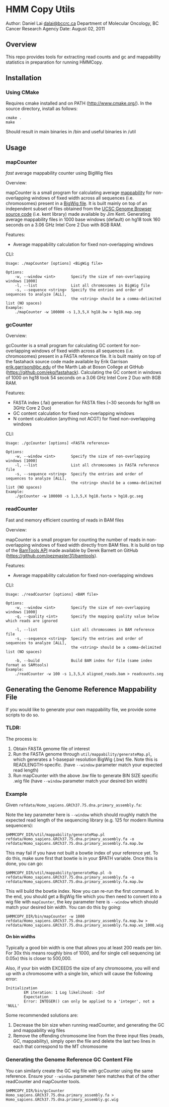 # HMM Copy Utils

Author: Daniel Lai <dalai@bccrc.ca> Department of Molecular Oncology, BC Cancer Research Agency
Date:   August 02, 2011

## Overview

This repo provides tools for extracting read counts and gc and mappability statistics in preparation for running HMMCopy.

## Installation

### Using CMake

Requires cmake installed and on PATH (http://www.cmake.org/).
In the source directory, install as follows:

	cmake .
	make

Should result in main binaries in /bin and useful binaries in /util

## Usage

### mapCounter

*fast* average mappability counter using BigWig files

Overview:

mapCounter is a small program for calculating average [mappability] for non-overlapping
windows of fixed width across all sequences (i.e. chromosomes) present in a [BigWig file].
It is built mainly on top of an independent subset of files obtained from the
[UCSC Genome Browser source code] (i.e. kent library) made available by Jim Kent.
Generating average mappability files in 1000 base windows (default) on hg18 took 160
seconds on a 3.06 GHz Intel Core 2 Duo with 8GB RAM.

[mappability]: http://genome.ucsc.edu/cgi-bin/hgTrackUi?g=wgEncodeMapability
[BigWig file]: http://genome.ucsc.edu/goldenPath/help/bigWig.html
[UCSC Genome Browser source code]: http://genome.ucsc.edu/admin/git.html

Features:

- Average mappability calculation for fixed non-overlapping windows

CLI:

	Usage: ./mapCounter [options] <BigWig file>

	Options:
		-w, --window <int>       Specify the size of non-overlapping windows [1000]
		-l, --list               List all chromosomes in BigWig file
		-s, --sequence <string>  Specify the entries and order of sequences to analyze [ALL],
								 the <string> should be a comma-delimited list (NO spaces)
	Example:
		./mapCounter -w 100000 -s 1,3,5,X hg18.bw > hg18.map.seg

### gcCounter

Overview:

gcCounter is a small program for calculating GC content for non-overlapping
windows of fixed width across all sequences (i.e. chromosomes) present in a FASTA
reference file.  It is built mainly on top of the fastahack source code made
available by Erik Garrison <erik.garrison@bc.edu> of the Marth Lab at Boson College
at GitHub (https://github.com/ekg/fastahack).  Calculating the GC content in windows
of 1000 on hg18 took 54 seconds on a 3.06 GHz Intel Core 2 Duo with 8GB RAM.

Features:

- FASTA index (.fai) generation for FASTA files (~30 seconds for hg18 on 3GHz Core 2 Duo)
- GC content calculation for fixed non-overlapping windows
- N content calculation (anything not ACGT) for fixed non-overlapping windows

CLI:

	Usage: ./gcCounter [options] <FASTA reference>

	Options:
		-w, --window <int>       Specify the size of non-overlapping windows [1000]
		-l, --list               List all chromosomes in FASTA reference file
		-s, --sequence <string>  Specify the entries and order of sequences to analyze [ALL],
								 the <string> should be a comma-delimited list (NO spaces)
	Example:
		./gcCounter -w 100000 -s 1,3,5,X hg18.fasta > hg18.gc.seg

### readCounter

Fast and memory efficient counting of reads in BAM files

Overview:

mapCounter is a small program for counting the number of reads in non-overlapping
windows of fixed width directly from BAM files.  It is build on top of the [BamTools API]
made available by Derek Barnett on GitHub (https://github.com/pezmaster31/bamtools).

[BamTools API]: http://bioinformatics.oxfordjournals.org/content/27/12/1691

Features:

- Average mappability calculation for fixed non-overlapping windows

CLI:

	Usage: ./readCounter [options] <BAM file>

	Options:
	    -w, --window <int>       Specify the size of non-overlapping windows [1000]
	    -q, --quality <int>      Specify the mapping quality value below which reads are ignored

	    -l, --list               List all chromosomes in BAM reference file
	    -s, --sequence <string>  Specify the entries and order of sequences to analyze [ALL],
	                             the <string> should be a comma-delimited list (NO spaces)

	    -b, --build              Build BAM index for file (same index format as SAMtools)
	Example:
	    ./readCounter -w 100 -s 1,3,5,X aligned_reads.bam > readcounts.seg

## Generating the Genome Reference Mappability File

If you would like to generate your own mappability file, we provide some scripts to do so.

### TLDR:
The process is:
1) Obtain FASTA genome file of interest
2) Run the FASTA genome through `util/mappability/generateMap.pl`, which generates a 1-basepair resolution BigWig (.bw) file.  Note this is READLENGTH-specific. (have `--window` parameter match your expected read length)
3) Run mapCounter with the above .bw file to generate BIN SIZE specific .wig file (have `--window` parameter match your desired bin width)

### Example
Given `refdata/Homo_sapiens.GRCh37.75.dna.primary_assembly.fa`:

Note the key parameter here is `--window` which should roughly match the expected read length of the sequencing library (e.g. 125 for modern Illumina sequencers): 

	$HMMCOPY_DIR/util/mappability/generateMap.pl refdata/Homo_sapiens.GRCh37.75.dna.primary_assembly.fa -o refdata/Homo_sapiens.GRCh37.75.dna.primary_assembly.fa.map.bw

This may fail if you have not built a bowtie index of your reference yet. To do this, make sure first that bowtie is in your $PATH variable. Once this is done, you can go:

	$HMMCOPY_DIR/util/mappability/generateMap.pl -b refdata/Homo_sapiens.GRCh37.75.dna.primary_assembly.fa -o refdata/Homo_sapiens.GRCh37.75.dna.primary_assembly.fa.map.bw

This will build the bowtie index. Now you can re-run the first command. In the end, you should get a BigWig file which you then need to convert into a wig file with `mapCounter`, the key parameter here is `--window` which should match your desired bin width. You can do this by going:

	$HMMCOPY_DIR/bin/mapCounter -w 1000 refdata/Homo_sapiens.GRCh37.75.dna.primary_assembly.fa.map.bw > refdata/Homo_sapiens.GRCh37.75.dna.primary_assembly.fa.map.ws_1000.wig

#### On bin widths

Typically a good bin width is one that allows you at least 200 reads per bin.  For 30x this means roughly bins of 1000, and for single cell sequencing (at 0.05x) this is closer to 500,000.

Also, if your bin width EXCEEDS the size of any chromosome, you will end up with a chromosome with a single bin, which will cause the following error:

	Initialization
		    EM iteration: 1 Log likelihood: -Inf
		    Expectation
		    Error: INTEGER() can only be applied to a 'integer', not a 'NULL'

Some recommended solutions are:
1) Decrease the bin size when running readCounter, and generating the GC and mappability wig files
2) Remove the offending chromosome line from the three input files (reads, GC, mappability), simply open the file and delete the last two lines in each that correspond to the MT chromosome

### Generating the Genome Reference GC Content File

You can similarly create the GC wig file with gcCounter using the same reference.  Ensure your `--window` parameter here matches that of the other readCounter and mapCounter tools.

	$HMMCOPY_DIR/bin/gcCounter Homo_sapiens.GRCh37.75.dna.primary_assembly.fa > Homo_sapiens.GRCh37.75.dna.primary_assembly.gc.wig
